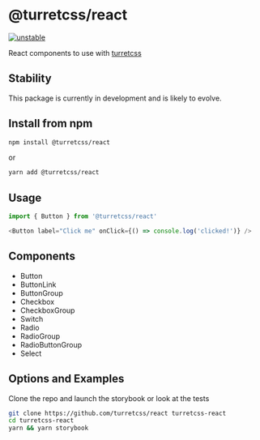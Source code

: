 # @turretcss/react

[![unstable](http://hughsk.github.io/stability-badges/dist/unstable.svg)](http://github.com/hughsk/stability-badges)

React components to use with [turretcss](https://turretcss.com/)

## Stability

This package is currently in development and is likely to evolve.

## Install from npm

```sh
npm install @turretcss/react
```
or

```sh
yarn add @turretcss/react
```

## Usage

```js
import { Button } from '@turretcss/react'

<Button label="Click me" onClick={() => console.log('clicked!')} />
```

## Components

- Button
- ButtonLink
- ButtonGroup
- Checkbox
- CheckboxGroup
- Switch
- Radio
- RadioGroup
- RadioButtonGroup
- Select

## Options and Examples

Clone the repo and launch the storybook or look at the tests

```sh
git clone https://github.com/turretcss/react turretcss-react
cd turretcss-react
yarn && yarn storybook
```
